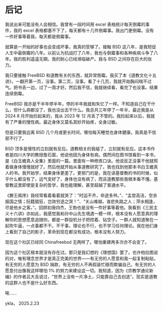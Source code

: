 # 后记

我说出来可能没有人会相信。我曾有一段时间用 excel 表格统计每天倒霉的事件，我的 excel 表格都塞不下了，每天都有十几件倒霉事。我出门更倒霉。没有一件好事等着我，每天都是倒霉事。

就算是一开始的好事也会变成坏事，我真的受够了。接触 BSD 这八年，是我短促人生中最倒霉的八年。以前认为抗战打了八年，我也与倒霉事和各种疾病斗争了八年。我的胜利遥遥无期。我的耐心已经濒临破产。我与 BSD 之间存在巨大的张力。

我只要接触 FreeBSD 和道教有关的东西，就异常倒霉。我买了本《道教文化十五讲》，一翻开第一页，没事。第二页，没事。看了十几页，我就开始胸闷喘不过气。把书丢一边，过了一周才好。然后我不信，我就继续看，看完了也没事。结果连续倒霉。

FreeBSD 我亦是干半年停半年，停的半年我就和失忆了一样。不知道自己在干什么，但什么病都没了，我也没出去干什么。我总共三年停了一年半，最近我是从 2024 8 月开始捡起来的，我从 2023 年 12 月丢了不管的。我捡起来以后，我就有了严重的慢性病。最近身体又莫名其妙开始疼，全身过敏。

但是只要我远离 BSD 几个月或更长时间，哪怕每天睡觉也身体健康。我真是不信邪不行了。

BSD 顶多是慢性的立刻就有反应。道教相关的我碰了，立刻就有反应。这本书作者是四川大学的教授詹石窗，他说他因为身体有病。偶然间在图书馆看到一本书，是《白玉蟾真人全集》里面的一篇。里面有一种修炼口诀。他说反正没事干他就照着做身体慢慢就好了。然后他就开始从事道教研究了。我也找到他那本书白玉蟾真人的书。我开始学，结果身体更差了。更邪门的是，我在读基督教的书的时候，似乎什么都没有了，运气变好了，身体也没有病了，而且道教那些我根本看不懂。基督教这里即使是复杂的哲学，我也能理解，甚至超越了普通水平。

《滕王阁序》我经常看着看着就哭了：“时运不齐，命途多舛。”、“孟尝高洁，空余报国之情；阮籍猖狂，岂效穷途之哭！”、“关山难越，谁悲失路之人；萍水相逢，尽是他乡之客。”。回顾初唐四杰，王勃也是没有一件好事等着他。我看到《三民主义十六讲》亦如此，我感觉我和孙中山先生境遇一模一样，根本没有人愿意真的理解你的思想愿意追随你。都是一群投机分子把控着、钻空子。一群人就知道聚在一起吹牛逼，一点事都不干。不干事，理论也不行，也不学习任何理论。我在他们身上看到了自己的影子，革命到现在都没有成功，根本没有人努力。

现在这个社区已经同 Chinafreebsd 无两样了。哪怕重建再多次亦不会变了。

因为这个社区根本就没有存在过。那只是我幻想的《理想国》罢了。也许柏拉图说的对，唯有理念世界才是真正完美的世界——有无穷的人愿意和我一起复制粘贴，有无穷的人愿意为 BSD 捐款，有无穷的人不再假装忙碌而欺骗自己，有无穷的人愿意付出像我这样哪怕 1% 的努力来建设这一切。我知道，因为《宗教学通论新编》的作者吕大吉说过，“世界上没有一片净土，只能靠自己去创造”。现实是道教的这群人也不是什么好东西。

唉……

ykla，
2025.2.23